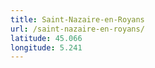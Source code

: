 ```yaml
---
title: Saint-Nazaire-en-Royans
url: /saint-nazaire-en-royans/
latitude: 45.066
longitude: 5.241
---
```

